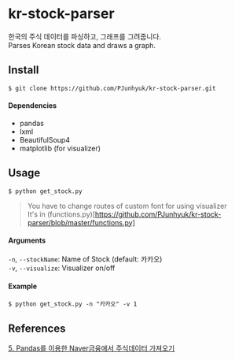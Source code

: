 # kr-stock-parser

한국의 주식 데이터를 파싱하고, 그래프를 그려줍니다.  
Parses Korean stock data and draws a graph.  

## Install  
`$ git clone https://github.com/PJunhyuk/kr-stock-parser.git`

#### Dependencies

- pandas  
- lxml  
- BeautifulSoup4  
- matplotlib (for visualizer)

## Usage  
`$ python get_stock.py`

> You have to change routes of custom font for using visualizer  
> It's in (functions.py)[https://github.com/PJunhyuk/kr-stock-parser/blob/master/functions.py]  

#### Arguments

`-n`, `--stockName`: Name of Stock (default: 카카오)  
`-v`, `--visualize`: Visualizer on/off  

#### Example

`$ python get_stock.py -n "카카오" -v 1`

## References

[5. Pandas를 이용한 Naver금융에서 주식데이터 가져오기](http://excelsior-cjh.tistory.com/109)  
